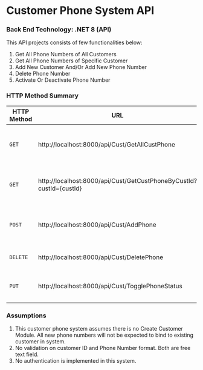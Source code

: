 # Customer Phone System API

### Back End Technology: .NET 8 (API)

This API projects consists of few functionalities below:

1. Get All Phone Numbers of All Customers
2. Get All Phone Numbers of Specific Customer
3. Add New Customer And/Or Add New Phone Number
4. Delete Phone Number
5. Activate Or Deactivate Phone Number

### HTTP Method Summary

|HTTP Method|URL|Description|
|---|---|---|
|`GET`|http://localhost:8000/api/Cust/GetAllCustPhone | Get All Phone Numbers of All Customers |
|`GET`|http://localhost:8000/api/Cust/GetCustPhoneByCustId?custId={custId} | Get All Phone Numbers of Specific Customer |
|`POST`|http://localhost:8000/api/Cust/AddPhone | Add New Customer And/Or Add New Phone Number |
|`DELETE`|http://localhost:8000/api/Cust/DeletePhone | Delete Phone Number |
|`PUT`|http://localhost:8000/api/Cust/TogglePhoneStatus | Activate Or Deactivate Phone Number |

### Assumptions

1. This customer phone system assumes there is no Create Customer Module. All new phone numbers will not be expected to bind to existing customer in system.
2. No validation on customer ID and Phone Number format. Both are free text field.
3. No authentication is implemented in this system.